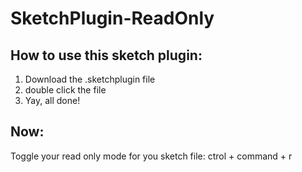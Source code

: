 # SketchPlugin-ReadOnly
## How to use this sketch plugin: ##
1. Download the .sketchplugin file
2. double click the file
3. Yay, all done!

## Now: ##
Toggle your read only mode for you sketch file:
ctrol + command + r

